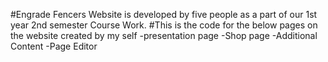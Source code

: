 #Engrade Fencers Website is developed by five people as a part of our 1st year 2nd semester Course Work.
#This is the code for the below pages on the website created by my self
-presentation page
-Shop page
-Additional Content
-Page Editor

